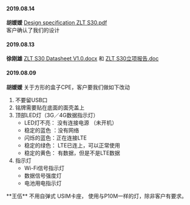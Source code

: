 
#### 2019.08.14
**胡媛媛** [Design specification ZLT S30.pdf](https://pan.wps.cn/l/s9ZeIkdBt?f=151)  
客户确认了我们的设计
#### 2019.08.13
**徐刚雄**   [ZLT S30 Datasheet V1.0.docx](https://pan.wps.cn/l/s45N9drBG?f=151) 和
[ZLT S30立项报告.doc](https://pan.wps.cn/l/sn0IbZQz5?f=151)
#### 2019.08.09
**胡媛媛**  关于方形的盒子CPE，客户要我们做如下改动 <hide>  
1. 不要留USB口
2. 铭牌需要贴在底面的面壳盖上
3. 顶部LED灯（3G／4G数据指示灯）   
    - LED灯不亮： 没有连接电源 （未开机）
    - 稳定的蓝色 ：没有网络
    - 闪烁的蓝色：正在连接LTE
    - 稳定的绿色： LTE已连上，可以正常使用
    - 稳定的黄色： 有数据，但是不是LTE数据
4. 指示灯
   - Wi-Fi信号指示灯
   - 数据信号强度灯
   - 电池用电指示灯
</hide>  
**王伍** 不用自弹式 USIM卡座， 使用与P10M一样的灯，除非客户有要求。
